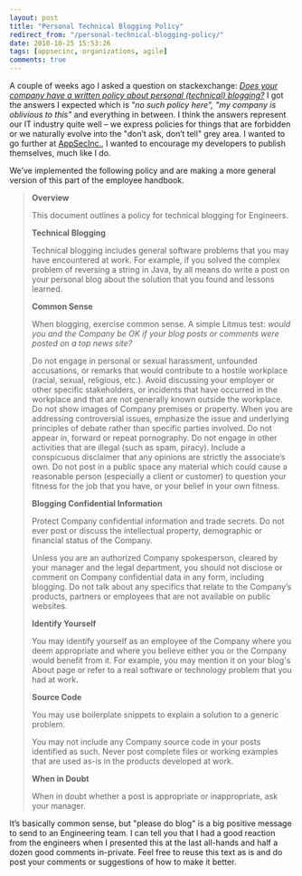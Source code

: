 ```yaml
---
layout: post
title: "Personal Technical Blogging Policy"
redirect_from: "/personal-technical-blogging-policy/"
date: 2010-10-25 15:53:26
tags: [appsecinc, organizations, agile]
comments: true
---
```

A couple of weeks ago I asked a question on stackexchange: [_Does your company have a written policy about personal (technical) blogging?_](http://programmers.stackexchange.com/questions/12229/does-your-company-have-a-written-policy-about-personal-technical-blogging) I got the answers I expected which is _"no such policy here",_ _"my company is oblivious to this"_ and everything in between. I think the answers represent our IT industry quite well – we express policies for things that are forbidden or we naturally evolve into the "don’t ask, don’t tell" grey area. I wanted to go further at [AppSecInc.](http://www.appsecinc.com), I wanted to encourage my developers to publish themselves, much like I do.

We’ve implemented the following policy and are making a more general version of this part of the employee handbook.

> **Overview**
>
> This document outlines a policy for technical blogging for Engineers.
>
> **Technical Blogging**
>
> Technical blogging includes general software problems that you may have encountered at work.  For example, if you solved the complex problem of reversing a string in Java, by all means do write a post on your personal blog about the solution that you found and lessons learned.
>
> **Common Sense**
>
> When blogging, exercise common sense.  A simple Litmus test: _would you and the Company be OK if your blog posts or comments were posted on a top news site?_
>
> Do not engage in personal or sexual harassment, unfounded accusations, or remarks that would contribute to a hostile workplace (racial, sexual, religious, etc.).  Avoid discussing your employer or other specific stakeholders, or incidents that have occurred in the workplace and that are not generally known outside the workplace.  Do not show images of Company premises or property.  When you are addressing controversial issues, emphasize the issue and underlying principles of debate rather than specific parties involved.  Do not appear in, forward or repeat pornography.  Do not engage in other activities that are illegal (such as spam, piracy).  Include a conspicuous disclaimer that any opinions are strictly the associate’s own.  Do not post in a public space any material which could cause a reasonable person (especially a client or customer) to question your fitness for the job that you have, or your belief in your own fitness.
>
> **Blogging Confidential Information**
>
> Protect Company confidential information and trade secrets.  Do not ever post or discuss the intellectual property, demographic or financial status of the Company.
>
> Unless you are an authorized Company spokesperson, cleared by your manager and the legal department, you should not disclose or comment on Company confidential data in any form, including blogging.  Do not talk about any specifics that relate to the Company’s products, partners or employees that are not available on public websites.
>
> **Identify Yourself**
>
> You may identify yourself as an employee of the Company where you deem appropriate and where you believe either you or the Company would benefit from it.  For example, you may mention it on your blog's About page or refer to a real software or technology problem that you had at work.
>
> **Source Code**
>
> You may use boilerplate snippets to explain a solution to a generic problem.
>
> You may not include any Company source code in your posts identified as such.  Never post complete files or working examples that are used as-is in the products developed at work.
>
> **When in Doubt**
>
> When in doubt whether a post is appropriate or inappropriate, ask your manager.

It’s basically common sense, but "please do blog" is a big positive message to send to an Engineering team. I can tell you that I had a good reaction from the engineers when I presented this at the last all-hands and half a dozen good comments in-private. Feel free to reuse this text as is and do post your comments or suggestions of how to make it better.

